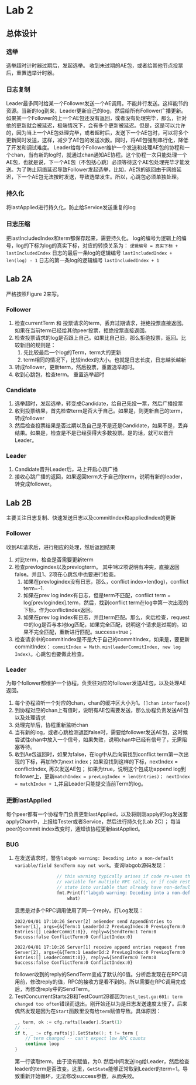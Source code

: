 # Lab 2
## 总体设计
### 选举
选举超时计时器过期后，发起选举。
收到未过期的AE包，或者给其他节点投票后，重置选举计时器。
### 日志复制
Leader最多同时给某一个Follower发送一个AE调用。不能并行发送。这样能节约资源。当新的log到来，Leader更新自己的log，然后给所有Follower广播更新。如果某一个Follower的上一个AE包还没有返回，或者没有处理完毕，那么，针对他的更新就会被延迟，极端情况下，会有多个更新被延迟。但是，这是可以允许的，因为当上一个AE包处理完毕，或者超时后，发送下一个AE包时，可以将多个更新同时发送，这样，减少了AE包的发送次数。同时，将AE包强制串行化，降低了开发和调试难度。
Leader给每个Follower维护一个发送和处理AE包的协程和一个chan，当有新的log时，就通过chan通知AE协程。这个协程一次只能处理一个AE包，也就是说，下一个AE包（不包括心跳）必须等待这个AE包处理完毕才能发送。为了防止网络延迟导致Follower发起选举，比如，AE包的返回由于网络延迟，下一个AE包无法按时发送，导致选举发生。所以，心跳包必须单独处理。

### 持久化
将lastApplied进行持久化，防止给Service发送重复的log
### 日志压缩
把lastIncludedIndex和term都保存起来，需要持久化。
log的编号为逻辑上的编号，log的下标为log的真实下标，对应的转换关系为：
`逻辑编号 = 真实下标 + lastIncludedIndex`
日志的最后一条log的逻辑编号
`lastIncludedIndex + len(log) - 1`
日志的第一条log的逻辑编号
`lastIncludedIndex + 1`
## Lab 2A
严格按照Figure 2来写。
### Follower
1. 检查currentTerm 和 投票请求的term，丢弃过期请求，拒绝投票直接返回。如果在当前term已经给其他peer投票，拒绝投票直接返回。 
2. 检查投票请求的log是否跟上自己。如果比自己旧，那么拒绝投票，返回。比较新旧的规则是：
    1. 先比较最后一个log的Term，term大的更新
    2. term相同的情况下，比较index的大小。也就是日志长度，日志越长越新
3. 转成follower，更新term，然后投票，重置选举超时。
4. 收到心跳包，检查term。 重置选举超时
<!-- 4. Lab 2B的任务：收到心跳，检查log是否与leader的log冲突，如果冲突，寻找冲突的Term出现的第一个下标，作为ConflictIndex。 如果log不包含leader的prevlog， 那么，ConflictIndex  -->
### Candidate
1. 选举超时，发起选举，转变成Candidate，给自己先投一票，然后广播投票
2. 收到投票结果，首先检查term是否大于自己。如果是，则更新自己的term，转成follower
3. 然后检查投票结果是否过期以及自己是不是还是Candidate，如果不是，丢弃结果。如果是，检查是不是已经获得大多数投票。是的话，就可以晋升Leader。
### Leader
1. Candidate晋升Leader后，马上开启心跳广播
2. 接收心跳广播的返回，如果返回term大于自己的term，说明有新的leader，转变成follower。
<!-- 3. 如果Success = false； 寻找log中term = Term的最大的下标，如果不存在，nextIndex = conflictIndex -->
## Lab 2B
主要关注日志复制、快速发送日志以及commitIndex和appliedIndex的更新
### Follower
收到AE请求后，进行相应的处理，然后返回结果
1. 对比term，检查是否需要更新term
2. 检查prevlogindex以及prevlogterm。 其中1和2项说明有冲突，直接返回false。并且1、2项在心跳包中也要进行检查。
    1. 如果在prevlogindex没有日志，那么，conflict index=len(log)，conflict term=-1. 
    2. 如果在prev log index有日志，但是term不匹配，conflict term = log[prevlogindex].term，然后，找到conflict term在log中第一次出现的下标，作为conflictindex返回。
    3. 如果在prev log index有日志，并且term匹配。那么，向后检查，request中的log是否与本地log匹配，如果完全匹配，说明这个请求是过期的。如果不完全匹配，重新进行匹配。success=true；
3. 检查请求中的commitIndex是不是大于自己的commitIndex，如果是，要更新commitIndex：
    `commitIndex = Math.min(leaderCommitIndex, new log Index)`。心跳包也要做此检查。
    
### Leader
为每个follower都维护一个协程，负责往对应的follower发送AE包，以及处理AE返回。
1. 每个协程监听一个对应的chan，chan的缓冲区大小为1。`[]chan interface{}`
2. 到协程对应的chan上有值时，说明有AE包需要发送，那么协程负责发送AE包以及处理请求
3. 处理完毕后，协程重新监听chan
4. 当有新的log，或者心跳检测返回false时，需要给follower发送AE包，这时候尝试往chan中放入一个信号，如果失败，说明chan中已经有信号了，无需阻塞等待。
5. 收到Ae包返回时，如果为false，在log中从后向前找到conflict term第一次出现的下标，再加1作为next index；如果没找到这样的下标，nextIndex = conflictIndex, 再次发送AE包； 如果为true，说明这个包成功append log到follower上，更新`matchIndex = prevLogIndex + len(Entries)； nextIndex = matchIndex + 1`,并且Leader只能提交当前Term的log。

### 更新lastApplied
每个peer都有一个协程专门负责更新lastApplied，以及将刚刚apply的log发送套applyChan中，上报给Tester或者Service，然后进行持久化(Lab 2C）； 每当peer的commit index改变时，通知该协程更新lastApplied。

### BUG
1. 在发送请求时，警告`labgob warning: Decoding into a non-default variable/field SendTerm may not work`。查询labgob源码发现：
    ``` go
                    // this warning typically arises if code re-uses the same RPC reply
                    // variable for multiple RPC calls, or if code restores persisted
                    // state into variable that already have non-default values.
                    fmt.Printf("labgob warning: Decoding into a non-default variable/field %v may not work\n",
                        what)
    ```
    意思是对多个RPC调用使用了同一个reply。打Log发现：
    ```
    2022/04/01 17:10:26 Server[2] aeSender send AppendEntries to Server[1], args={&{Term:1 LeaderId:2 PrevLogIndex:0 PrevLogTerm:0 Entries:[] LeaderCommit:0}}, reply=&{SendTerm:1 Term:0 Success:false ConflictTerm:0 ConflictIndex:0}

    2022/04/01 17:10:26 Server[1] receive append entries request from Server[2], args={&{Term:1 LeaderId:2 PrevLogIndex:0 PrevLogTerm:0 Entries:[] LeaderCommit:0}}, reply=&{SendTerm:0 Term:0 Success:false ConflictTerm:0 ConflictIndex:0}
    ```
    follower收到的reply的SendTerm变成了默认的0值。分析后发现在在RPC调用前，修改reply的值，RPC的接收方是看不到的。所以需要在RPC调用完成后，再修改reply中的SendTerm。
2. TestConcurrentStarts2B和TestCount2B都因为`test_test.go:601: term changed too often`错误而退出。刚开始还以为是日志发送速度太慢了。后来偶然发现是因为在`Start`函数里没有给`term`赋值导致。具体原因：
    ``` go
    _, term, ok := cfg.rafts[leader].Start(1)
    // ...
    if t, _ := cfg.rafts[j].GetState(); t != term {
        // term changed -- can't expect low RPC counts
        continue loop
    }
    ```
    第一行读取term，由于没有赋值，为0. 然后中间发送log给Leader，然后检查leader的term是否改变。这里，`GetState`能够正常取到Leader的term=1。导致重新开始循环，无法修改success参数，从而失败。